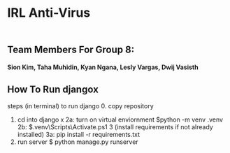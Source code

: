 # IRL Anti-Virus
<h2><br>Team Members For Group 8:</br></h2>
  <h4>Sion Kim,
  Taha Muhidin,
  Kyan Ngana, 
  Lesly Vargas,
  Dwij Vasisth

How To Run djangox
-------------------
steps (in terminal) to run django
0. copy repository
1. cd into django x
2a: turn on virtual enviornment 
$python -m venv .venv
2b: $.venv\Scripts\Activate.ps1
3 (install requirements if not already installed)
3a: pip install -r requirements.txt
4. run server
$ python manage.py runserver
</h4>
